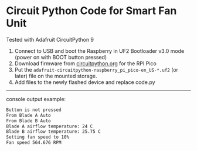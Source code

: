 # Circuit Python Code for Smart Fan Unit

Tested with Adafruit CircuitPython 9

1. Connect to USB and boot the Raspberry in UF2 Bootloader v3.0 mode (power on with BOOT button pressed)
2. Download firmware from [circuitpython.org](https://circuitpython.org/board/raspberry_pi_pico/) for the RPI Pico
3. Put the `adafruit-circuitpython-raspberry_pi_pico-en_US-*.uf2` (or later) file on the mounted storage.  
4. Add files to the newly flashed device and replace code.py

______

console output example:

```txt
Button is not pressed
From Blade A Auto
From Blade B Auto
Blade A airflow temperature: 24 C
Blade B airflow temperature: 25.75 C
Setting fan speed to 10%
Fan speed 564.676 RPM
```